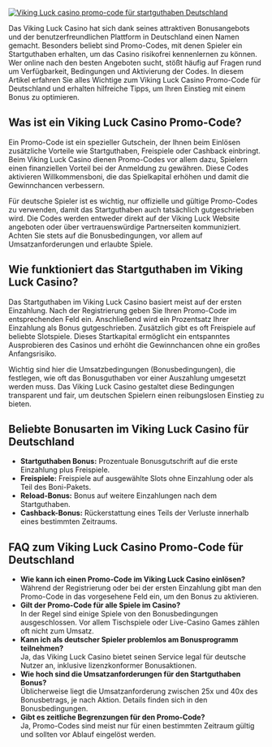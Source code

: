 [![Viking Luck casino promo-code für startguthaben Deutschland](https://123-caf.pages.dev/gitsignup.png)](https://vrmoo.ru/Bt82HjjY)

<p>Das Viking Luck Casino hat sich dank seines attraktiven Bonusangebots und der benutzerfreundlichen Plattform in Deutschland einen Namen gemacht. Besonders beliebt sind Promo-Codes, mit denen Spieler ein Startguthaben erhalten, um das Casino risikofrei kennenlernen zu können. Wer online nach den besten Angeboten sucht, stößt häufig auf Fragen rund um Verfügbarkeit, Bedingungen und Aktivierung der Codes. In diesem Artikel erfahren Sie alles Wichtige zum Viking Luck Casino Promo-Code für Deutschland und erhalten hilfreiche Tipps, um Ihren Einstieg mit einem Bonus zu optimieren.</p>  <h2>Was ist ein Viking Luck Casino Promo-Code?</h2> <p>Ein Promo-Code ist ein spezieller Gutschein, der Ihnen beim Einlösen zusätzliche Vorteile wie Startguthaben, Freispiele oder Cashback einbringt. Beim Viking Luck Casino dienen Promo-Codes vor allem dazu, Spielern einen finanziellen Vorteil bei der Anmeldung zu gewähren. Diese Codes aktivieren Willkommensboni, die das Spielkapital erhöhen und damit die Gewinnchancen verbessern.</p> <p>Für deutsche Spieler ist es wichtig, nur offizielle und gültige Promo-Codes zu verwenden, damit das Startguthaben auch tatsächlich gutgeschrieben wird. Die Codes werden entweder direkt auf der Viking Luck Website angeboten oder über vertrauenswürdige Partnerseiten kommuniziert. Achten Sie stets auf die Bonusbedingungen, vor allem auf Umsatzanforderungen und erlaubte Spiele.</p>  <h2>Wie funktioniert das Startguthaben im Viking Luck Casino?</h2> <p>Das Startguthaben im Viking Luck Casino basiert meist auf der ersten Einzahlung. Nach der Registrierung geben Sie Ihren Promo-Code im entsprechenden Feld ein. Anschließend wird ein Prozentsatz Ihrer Einzahlung als Bonus gutgeschrieben. Zusätzlich gibt es oft Freispiele auf beliebte Slotspiele. Dieses Startkapital ermöglicht ein entspanntes Ausprobieren des Casinos und erhöht die Gewinnchancen ohne ein großes Anfangsrisiko.</p> <p>Wichtig sind hier die Umsatzbedingungen (Bonusbedingungen), die festlegen, wie oft das Bonusguthaben vor einer Auszahlung umgesetzt werden muss. Das Viking Luck Casino gestaltet diese Bedingungen transparent und fair, um deutschen Spielern einen reibungslosen Einstieg zu bieten.</p>  <h2>Beliebte Bonusarten im Viking Luck Casino für Deutschland</h2> <ul>   <li><strong>Startguthaben Bonus:</strong> Prozentuale Bonusgutschrift auf die erste Einzahlung plus Freispiele.</li>   <li><strong>Freispiele:</strong> Freispiele auf ausgewählte Slots ohne Einzahlung oder als Teil des Boni-Pakets.</li>   <li><strong>Reload-Bonus:</strong> Bonus auf weitere Einzahlungen nach dem Startguthaben.</li>   <li><strong>Cashback-Bonus:</strong> Rückerstattung eines Teils der Verluste innerhalb eines bestimmten Zeitraums.</li> </ul>  <h2>FAQ zum Viking Luck Casino Promo-Code für Deutschland</h2> <ul>   <li><strong>Wie kann ich einen Promo-Code im Viking Luck Casino einlösen?</strong><br>Während der Registrierung oder bei der ersten Einzahlung gibt man den Promo-Code in das vorgesehene Feld ein, um den Bonus zu aktivieren.</li>   <li><strong>Gilt der Promo-Code für alle Spiele im Casino?</strong><br>In der Regel sind einige Spiele von den Bonusbedingungen ausgeschlossen. Vor allem Tischspiele oder Live-Casino Games zählen oft nicht zum Umsatz.</li>   <li><strong>Kann ich als deutscher Spieler problemlos am Bonusprogramm teilnehmen?</strong><br>Ja, das Viking Luck Casino bietet seinen Service legal für deutsche Nutzer an, inklusive lizenzkonformer Bonusaktionen.</li>   <li><strong>Wie hoch sind die Umsatzanforderungen für den Startguthaben Bonus?</strong><br>Üblicherweise liegt die Umsatzanforderung zwischen 25x und 40x des Bonusbetrags, je nach Aktion. Details finden sich in den Bonusbedingungen.</li>   <li><strong>Gibt es zeitliche Begrenzungen für den Promo-Code?</strong><br>Ja, Promo-Codes sind meist nur für einen bestimmten Zeitraum gültig und sollten vor Ablauf eingelöst werden.</li> </ul>